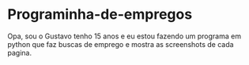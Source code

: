 # Programinha-de-empregos
Opa, sou o Gustavo tenho 15 anos e eu estou fazendo um programa em python que faz buscas de emprego e mostra as screenshots de cada pagina.
